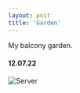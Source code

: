 ```yaml
---
layout: post
title: 'Garden'
---
```


My balcony garden.

#### 12.07.22
![Server](https://raw.githubusercontent.com/arneldy/arneldy.github.io/gh-pages/assets/img/projects/garden/20221207_104036.jpg)